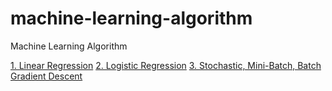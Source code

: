 # machine-learning-algorithm
Machine Learning Algorithm

[1. Linear Regression](https://github.com/dangnam739/machine-learning-algorithm/tree/master/Linear%20Regression)
[2. Logistic Regression](https://github.com/dangnam739/machine-learning-algorithm/tree/master/Logistic%20Regression)
[3. Stochastic, Mini-Batch, Batch Gradient Descent](https://github.com/dangnam739/machine-learning-algorithm/tree/master/Stochastic%2C%20Mini-Batch%2C%20Batch%20Gradient%20Descent)
